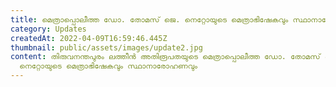 ```yaml
---
title: മെത്രാപ്പൊലീത്ത ഡോ. തോമസ് ജെ. നെറ്റോയുടെ മെത്രാഭിഷേകവും സ്ഥാനാരോഹണവും
category: Updates
createdAt: 2022-04-09T16:59:46.445Z
thumbnail: public/assets/images/update2.jpg
content: തിരുവനന്തപുരം ലത്തീൻ അതിരൂപതയുടെ മെത്രാപ്പൊലീത്ത ഡോ. തോമസ് ജെ.
  നെറ്റോയുടെ മെത്രാഭിഷേകവും സ്ഥാനാരോഹണവും
---
```

